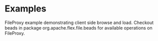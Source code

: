 # Examples

FileProxy example demonstrating client side browse and load. Checkout beads in
package org.apache.flex.file.beads for available operations on FileProxy.
 
